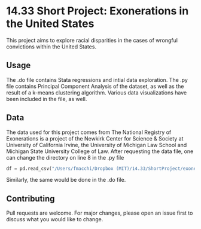 # 14.33 Short Project: Exonerations in the United States

This project aims to explore racial disparities in the cases of wrongful convictions within the United States. 

## Usage

The .do file contains Stata regressions and intial data exploration.
The .py file contains Principal Component Analysis of the dataset, as well as the result of a k-means clustering algorithm. Various data visualizations have been included in the file, as well. 

## Data 

The data used for this project comes from The National Registry of Exonerations is a project of the Newkirk Center for Science & Society at University of California Irvine, the University of Michigan Law School and Michigan State University College of Law. After requesting the data file, one can change the directory on line 8 in the .py file
```python
df = pd.read_csv("/Users/fmacchi/Dropbox (MIT)/14.33/ShortProject/exonerations.csv")
```
Similarly, the same would be done in the .do file. 

## Contributing
Pull requests are welcome. For major changes, please open an issue first to discuss what you would like to change.
